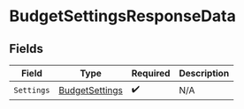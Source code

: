 # BudgetSettingsResponseData


## Fields

| Field                                                       | Type                                                        | Required                                                    | Description                                                 |
| ----------------------------------------------------------- | ----------------------------------------------------------- | ----------------------------------------------------------- | ----------------------------------------------------------- |
| `Settings`                                                  | [BudgetSettings](../../Models/Components/BudgetSettings.md) | :heavy_check_mark:                                          | N/A                                                         |